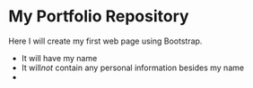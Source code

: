 # My Portfolio Repository


Here I will create my first web page using Bootstrap.
* It will have my name
* It will*not* contain any personal information besides my name
* 